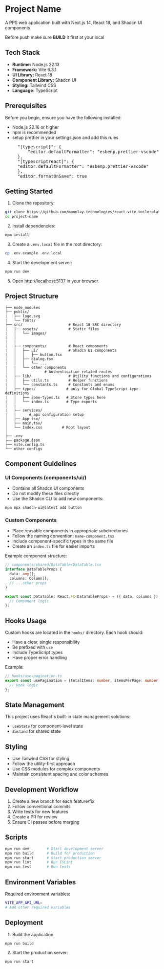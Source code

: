 # Project Name

A PPS web application built with Next.js 14, React 18, and Shadcn UI components.

Before push make sure **BUILD** it first at your local

## Tech Stack

- **Runtime:** Node.js 22.13
- **Framework:** Vite 6.3.1
- **UI Library:** React 18
- **Component Library:** Shadcn UI
- **Styling:** Tailwind CSS
- **Language:** TypeScript

## Prerequisites

Before you begin, ensure you have the following installed:

- Node.js 22.16 or higher
- npm is recommended
- setup prettier in your settings.json and add this rules
  <pre>
    "[typescript]": {
        "editor.defaultFormatter": "esbenp.prettier-vscode"
    },
    "[typescriptreact]": {
    "editor.defaultFormatter": "esbenp.prettier-vscode"
    },
    "editor.formatOnSave": true
  </pre>

## Getting Started

1. Clone the repository:

```bash
git clone https://github.com/moonlay-technologies/react-vite-boilerplate
cd project-name
```

2. Install dependencies:

```bash
npm install
```

3. Create a `.env.local` file in the root directory:

```bash
cp .env.example .env.local
```

4. Start the development server:

```bash
npm run dev
```

5. Open [http://localhost:5137](http://localhost:5137) in your browser.

## Project Structure

```
├── node_modules
├── public/
|   ├── logo.svg
|   └── fonts/
├── src/                     # React 18 SRC directory
|   ├── assets/              # Static files
|   │   └── images/
|   │
|   |
|   ├── components/          # React components
|   │   ├── ui/              # Shadcn UI components
|   │   │   ├── button.tsx
|   │   ├── dialog.tsx
|   │   │   └── ...
|   |   └── other components
│   │             # Authentication-related routes
|   ├── lib/                 # Utility functions and configurations
|   │   ├── utils.ts         # Helper functions
|   │   └── constants.ts     # Constants and enums
|   ├── types/              # only for Global TypeScript type definitions
|   │   ├── some-types.ts   # Store types here
|   │   └── index.ts        # Type exports
|   |
|   ├── services/
|   |      # api configuration setup
│   ├── App.tsx/
│   ├── main.tsx/
│   └── Index.css         # Root layout
│
├── .env
├── package.json
├── vite.config.ts
└── other configs

```

## Component Guidelines

### UI Components (components/ui/)

- Contains all Shadcn UI components
- Do not modify these files directly
- Use the Shadcn CLI to add new components:

```bash
npm npx shadcn-ui@latest add button
```

### Custom Components

- Place reusable components in appropriate subdirectories
- Follow the naming convention: `name-component.tsx`
- Include component-specific types in the same file
- Create an `index.ts` file for easier imports

Example component structure:

```typescript
// components/shared/DataTable/DataTable.tsx
interface DataTableProps {
  data: any[];
  columns: Column[];
  // ...other props
}

export const DataTable: React.FC<DataTableProps> = ({ data, columns }) => {
  // Component logic
};
```

## Hooks Usage

Custom hooks are located in the `hooks/` directory. Each hook should:

- Have a clear, single responsibility
- Be prefixed with `use`
- Include TypeScript types
- Have proper error handling

Example:

```typescript
// hooks/use-pagination.ts
export const usePagination = (totalItems: number, itemsPerPage: number) => {
  // Hook logic
};
```

## State Management

This project uses React's built-in state management solutions:

- `useState` for component-level state
- `Zustand` for shared state

## Styling

- Use Tailwind CSS for styling
- Follow the utility-first approach
- Use CSS modules for complex components
- Maintain consistent spacing and color schemes

## Development Workflow

1. Create a new branch for each feature/fix
2. Follow conventional commits
3. Write tests for new features
4. Create a PR for review
5. Ensure CI passes before merging

## Scripts

```bash
npm run dev        # Start development server
npm run build      # Build for production
npm run start      # Start production server
npm run lint       # Run ESLint
npm run test       # Run tests
```

## Environment Variables

Required environment variables:

```bash
VITE_APP_API_URL=
# Add other required variables
```

## Deployment

1. Build the application:

```bash
npm run build
```

2. Start the production server:

```bash
npm run start
```
